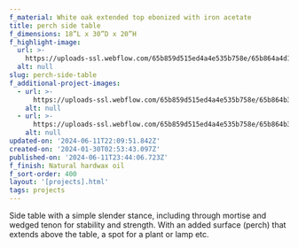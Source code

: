```yaml
---
f_material: White oak extended top ebonized with iron acetate
title: perch side table
f_dimensions: 18”L x 30”D x 20”H
f_highlight-image:
  url: >-
    https://uploads-ssl.webflow.com/65b859d515ed4a4e535b758e/65b864a4d124829fb4cb9a81_7%20Large.jpeg
  alt: null
slug: perch-side-table
f_additional-project-images:
  - url: >-
      https://uploads-ssl.webflow.com/65b859d515ed4a4e535b758e/65b864b3a88067f9065b1b89_DSC00014%20Large.jpeg
    alt: null
  - url: >-
      https://uploads-ssl.webflow.com/65b859d515ed4a4e535b758e/65b864b3e9920ef5e383d03e_DSC00964%20Large.jpeg
    alt: null
updated-on: '2024-06-11T22:09:51.842Z'
created-on: '2024-01-30T02:53:43.097Z'
published-on: '2024-06-11T23:44:06.723Z'
f_finish: Natural hardwax oil
f_sort-order: 400
layout: '[projects].html'
tags: projects
---
```


Side table with a simple slender stance, including through mortise and wedged tenon for stability and strength. With an added surface (perch) that extends above the table, a spot for a plant or lamp etc.
